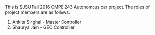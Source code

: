 This is SJSU Fall 2016 CMPE 243 Autonomous car project. The roles of project members are as follows:
1. Ankita Singhal - Master Controller
2. Shaurya Jain - GEO Controlller

